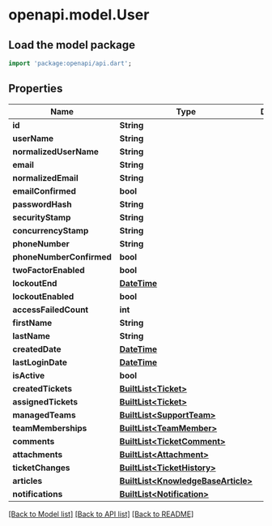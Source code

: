 # openapi.model.User

## Load the model package
```dart
import 'package:openapi/api.dart';
```

## Properties
Name | Type | Description | Notes
------------ | ------------- | ------------- | -------------
**id** | **String** |  | [optional] 
**userName** | **String** |  | [optional] 
**normalizedUserName** | **String** |  | [optional] 
**email** | **String** |  | [optional] 
**normalizedEmail** | **String** |  | [optional] 
**emailConfirmed** | **bool** |  | [optional] 
**passwordHash** | **String** |  | [optional] 
**securityStamp** | **String** |  | [optional] 
**concurrencyStamp** | **String** |  | [optional] 
**phoneNumber** | **String** |  | [optional] 
**phoneNumberConfirmed** | **bool** |  | [optional] 
**twoFactorEnabled** | **bool** |  | [optional] 
**lockoutEnd** | [**DateTime**](DateTime.md) |  | [optional] 
**lockoutEnabled** | **bool** |  | [optional] 
**accessFailedCount** | **int** |  | [optional] 
**firstName** | **String** |  | [optional] 
**lastName** | **String** |  | [optional] 
**createdDate** | [**DateTime**](DateTime.md) |  | 
**lastLoginDate** | [**DateTime**](DateTime.md) |  | [optional] 
**isActive** | **bool** |  | 
**createdTickets** | [**BuiltList&lt;Ticket&gt;**](Ticket.md) |  | [optional] 
**assignedTickets** | [**BuiltList&lt;Ticket&gt;**](Ticket.md) |  | [optional] 
**managedTeams** | [**BuiltList&lt;SupportTeam&gt;**](SupportTeam.md) |  | [optional] 
**teamMemberships** | [**BuiltList&lt;TeamMember&gt;**](TeamMember.md) |  | [optional] 
**comments** | [**BuiltList&lt;TicketComment&gt;**](TicketComment.md) |  | [optional] 
**attachments** | [**BuiltList&lt;Attachment&gt;**](Attachment.md) |  | [optional] 
**ticketChanges** | [**BuiltList&lt;TicketHistory&gt;**](TicketHistory.md) |  | [optional] 
**articles** | [**BuiltList&lt;KnowledgeBaseArticle&gt;**](KnowledgeBaseArticle.md) |  | [optional] 
**notifications** | [**BuiltList&lt;Notification&gt;**](Notification.md) |  | [optional] 

[[Back to Model list]](../README.md#documentation-for-models) [[Back to API list]](../README.md#documentation-for-api-endpoints) [[Back to README]](../README.md)


